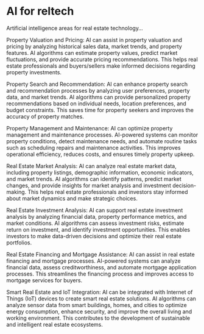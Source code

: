 # AI for reltech

Artificial intelligence areas for real estate technology…

Property Valuation and Pricing: AI can assist in property valuation and pricing by analyzing historical sales data, market trends, and property features. AI algorithms can estimate property values, predict market fluctuations, and provide accurate pricing recommendations. This helps real estate professionals and buyers/sellers make informed decisions regarding property investments.

Property Search and Recommendation: AI can enhance property search and recommendation processes by analyzing user preferences, property data, and market trends. AI algorithms can provide personalized property recommendations based on individual needs, location preferences, and budget constraints. This saves time for property seekers and improves the accuracy of property matches.

Property Management and Maintenance: AI can optimize property management and maintenance processes. AI-powered systems can monitor property conditions, detect maintenance needs, and automate routine tasks such as scheduling repairs and maintenance activities. This improves operational efficiency, reduces costs, and ensures timely property upkeep.

Real Estate Market Analysis: AI can analyze real estate market data, including property listings, demographic information, economic indicators, and market trends. AI algorithms can identify patterns, predict market changes, and provide insights for market analysis and investment decision-making. This helps real estate professionals and investors stay informed about market dynamics and make strategic choices.

Real Estate Investment Analysis: AI can support real estate investment analysis by analyzing financial data, property performance metrics, and market conditions. AI algorithms can assess investment risks, estimate return on investment, and identify investment opportunities. This enables investors to make data-driven decisions and optimize their real estate portfolios.

Real Estate Financing and Mortgage Assistance: AI can assist in real estate financing and mortgage processes. AI-powered systems can analyze financial data, assess creditworthiness, and automate mortgage application processes. This streamlines the financing process and improves access to mortgage services for buyers.

Smart Real Estate and IoT Integration: AI can be integrated with Internet of Things (IoT) devices to create smart real estate solutions. AI algorithms can analyze sensor data from smart buildings, homes, and cities to optimize energy consumption, enhance security, and improve the overall living and working environment. This contributes to the development of sustainable and intelligent real estate ecosystems.
